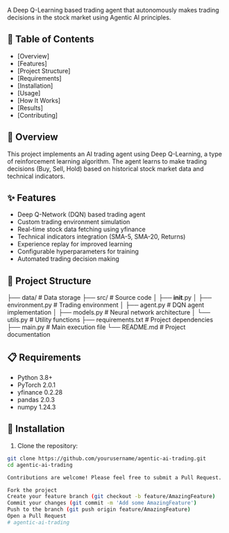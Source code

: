 A Deep Q-Learning based trading agent that autonomously makes trading decisions in the stock market using Agentic AI principles.

## 📝 Table of Contents
- [Overview]
- [Features]
- [Project Structure]
- [Requirements]
- [Installation]
- [Usage]
- [How It Works]
- [Results]
- [Contributing]

## 🔭 Overview
This project implements an AI trading agent using Deep Q-Learning, a type of reinforcement learning algorithm. The agent learns to make trading decisions (Buy, Sell, Hold) based on historical stock market data and technical indicators.

## ✨ Features
- Deep Q-Network (DQN) based trading agent
- Custom trading environment simulation
- Real-time stock data fetching using yfinance
- Technical indicators integration (SMA-5, SMA-20, Returns)
- Experience replay for improved learning
- Configurable hyperparameters for training
- Automated trading decision making

## 📁 Project Structure
├── data/               # Data storage
├── src/               # Source code
│   ├── __init__.py
│   ├── environment.py # Trading environment
│   ├── agent.py      # DQN agent implementation
│   ├── models.py     # Neural network architecture
│   └── utils.py      # Utility functions
├── requirements.txt   # Project dependencies
├── main.py           # Main execution file
└── README.md         # Project documentation

## 📋 Requirements
- Python 3.8+
- PyTorch 2.0.1
- yfinance 0.2.28
- pandas 2.0.3
- numpy 1.24.3

## 🚀 Installation

1. Clone the repository:
```bash
git clone https://github.com/yourusername/agentic-ai-trading.git
cd agentic-ai-trading

Contributions are welcome! Please feel free to submit a Pull Request.

Fork the project
Create your feature branch (git checkout -b feature/AmazingFeature)
Commit your changes (git commit -m 'Add some AmazingFeature')
Push to the branch (git push origin feature/AmazingFeature)
Open a Pull Request
# agentic-ai-trading
